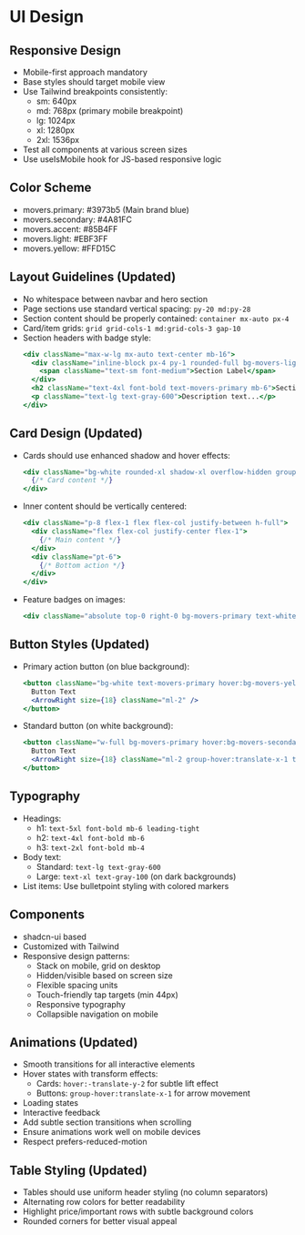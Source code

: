 # UI Design

## Responsive Design
- Mobile-first approach mandatory
- Base styles should target mobile view
- Use Tailwind breakpoints consistently:
  - sm: 640px
  - md: 768px (primary mobile breakpoint)
  - lg: 1024px
  - xl: 1280px
  - 2xl: 1536px
- Test all components at various screen sizes
- Use useIsMobile hook for JS-based responsive logic

## Color Scheme
- movers.primary: #3973b5 (Main brand blue)
- movers.secondary: #4A81FC
- movers.accent: #85B4FF
- movers.light: #EBF3FF
- movers.yellow: #FFD15C

## Layout Guidelines (Updated)
- No whitespace between navbar and hero section
- Page sections use standard vertical spacing: `py-20 md:py-28`
- Section content should be properly contained: `container mx-auto px-4`
- Card/item grids: `grid grid-cols-1 md:grid-cols-3 gap-10`
- Section headers with badge style: 
  ```jsx
  <div className="max-w-lg mx-auto text-center mb-16">
    <div className="inline-block px-4 py-1 rounded-full bg-movers-light text-movers-primary mb-4">
      <span className="text-sm font-medium">Section Label</span>
    </div>
    <h2 className="text-4xl font-bold text-movers-primary mb-6">Section Title</h2>
    <p className="text-lg text-gray-600">Description text...</p>
  </div>
  ```

## Card Design (Updated)
- Cards should use enhanced shadow and hover effects:
  ```jsx
  <div className="bg-white rounded-xl shadow-xl overflow-hidden group hover:shadow-2xl hover:-translate-y-2 transition-all duration-300 flex flex-col h-full">
    {/* Card content */}
  </div>
  ```
- Inner content should be vertically centered:
  ```jsx
  <div className="p-8 flex-1 flex flex-col justify-between h-full">
    <div className="flex flex-col justify-center flex-1">
      {/* Main content */}
    </div>
    <div className="pt-6">
      {/* Bottom action */}
    </div>
  </div>
  ```
- Feature badges on images:
  ```jsx
  <div className="absolute top-0 right-0 bg-movers-primary text-white px-3 py-1 text-sm font-medium rounded-bl-lg z-10">Badge</div>
  ```

## Button Styles (Updated)
- Primary action button (on blue background):
  ```jsx
  <button className="bg-white text-movers-primary hover:bg-movers-yellow hover:text-white font-medium py-3 px-8 rounded-md transition-all duration-300 inline-flex items-center shadow-lg">
    Button Text
    <ArrowRight size={18} className="ml-2" />
  </button>
  ```
- Standard button (on white background):
  ```jsx
  <button className="w-full bg-movers-primary hover:bg-movers-secondary text-white font-medium py-3 px-6 rounded-md transition-all duration-300 inline-flex items-center justify-center">
    Button Text
    <ArrowRight size={18} className="ml-2 group-hover:translate-x-1 transition-transform" />
  </button>
  ```

## Typography
- Headings: 
  - h1: `text-5xl font-bold mb-6 leading-tight`
  - h2: `text-4xl font-bold mb-6`
  - h3: `text-2xl font-bold mb-4`
- Body text:
  - Standard: `text-lg text-gray-600`
  - Large: `text-xl text-gray-100` (on dark backgrounds)
- List items: Use bulletpoint styling with colored markers

## Components
- shadcn-ui based
- Customized with Tailwind
- Responsive design patterns:
  - Stack on mobile, grid on desktop
  - Hidden/visible based on screen size
  - Flexible spacing units
  - Touch-friendly tap targets (min 44px)
  - Responsive typography
  - Collapsible navigation on mobile

## Animations (Updated)
- Smooth transitions for all interactive elements
- Hover states with transform effects:
  - Cards: `hover:-translate-y-2` for subtle lift effect
  - Buttons: `group-hover:translate-x-1` for arrow movement
- Loading states
- Interactive feedback
- Add subtle section transitions when scrolling
- Ensure animations work well on mobile devices
- Respect prefers-reduced-motion

## Table Styling (Updated)
- Tables should use uniform header styling (no column separators)
- Alternating row colors for better readability
- Highlight price/important rows with subtle background colors
- Rounded corners for better visual appeal